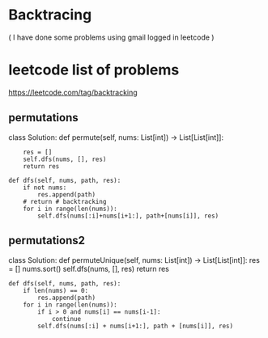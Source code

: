 # Backtracing 

( I have done some problems using gmail logged in leetcode )

# leetcode list of problems 

https://leetcode.com/tag/backtracking


## permutations

class Solution:
    def permute(self, nums: List[int]) -> List[List[int]]:
        
        res = []
        self.dfs(nums, [], res)
        return res
    
    def dfs(self, nums, path, res):
        if not nums:
            res.append(path)
        # return # backtracking
        for i in range(len(nums)):
            self.dfs(nums[:i]+nums[i+1:], path+[nums[i]], res)
            
            
 ## permutations2
 
 
 class Solution:
    def permuteUnique(self, nums: List[int]) -> List[List[int]]:
        res = []
        nums.sort()
        self.dfs(nums, [], res)
        return res
    
    def dfs(self, nums, path, res):
        if len(nums) == 0:
            res.append(path)
        for i in range(len(nums)):
            if i > 0 and nums[i] == nums[i-1]:
                continue
            self.dfs(nums[:i] + nums[i+1:], path + [nums[i]], res)
            
            
    
